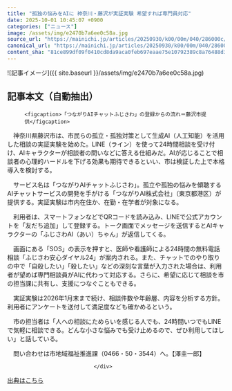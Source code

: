 ```yaml
---
title: "孤独の悩みをAIに 神奈川・藤沢が実証実験 希望すれば専門員対応"
date: 2025-10-01 10:45:07 +0900
categories: ["ニュース"]
image: /assets/img/e2470b7a6ee0c58a.jpg
source_url: "https://mainichi.jp/articles/20250930/k00/00m/040/286000c/"
canonical_url: "https://mainichi.jp/articles/20250930/k00/00m/040/286000c/"
content_sha: "81ce899df09f0410cd8da9aca0feb697eaae75e10792389c8a76488d32612ad5"
---
```


![記事イメージ]({{ site.baseurl }}/assets/img/e2470b7a6ee0c58a.jpg)

## 記事本文（自動抽出）
<div><section class="articledetail-body" id="articledetail-body">




<div class="articledetail-image-left">
  <figure>
    
    <figcaption>「つながりAIチャットふじさわ」の登録からの流れ＝藤沢市提供</figcaption>
    
  </figure>
</div>

<p>　神奈川県藤沢市は、市民らの孤立・孤独対策として生成AI（人工知能）を活用した相談の実証実験を始めた。LINE（ライン）を使って24時間相談を受け付け、AIキャラクターが相談者の問いなどに答える仕組みだ。AIが応じることで相談者の心理的ハードルを下げる効果も期待できるといい、市は検証した上で本格導入を検討する。</p>

<p>　サービス名は「つながりAIチャットふじさわ」。孤立や孤独の悩みを傾聴するAIチャットサービスの開発を手がける「つながりAI株式会社」（東京都港区）が提供する。実証実験は市内在住か、在勤・在学者が対象になる。</p>

	


<p>　利用者は、スマートフォンなどでQRコードを読み込み、LINEで公式アカウントを「友だち追加」して登録する。トーク画面でメッセージを送信するとAIキャラクターの「ふじさわAI（あい）ちゃん」が返信してくる。</p>

<p>　画面にある「SOS」の表示を押すと、医師や看護師による24時間の無料電話相談「ふじさわ安心ダイヤル24」が案内される。また、チャットでのやり取りの中で「自殺したい」「殺したい」などの深刻な言葉が入力された場合は、利用者が望めば専門相談員がAIに代わって対応する。さらに、希望に応じて相談を市の担当課に共有し、支援につなぐこともできる。</p>

	


<p>　実証実験は2026年1月末まで続け、相談件数や年齢層、内容を分析する方針。利用者にアンケートを送付して満足度なども確かめるという。</p>

<p>　市の担当者は「人への相談にためらいを感じる人でも、24時間いつでもLINEで気軽に相談できる。どんな小さな悩みでも受け止めるので、ぜひ利用してほしい」と話している。</p>

<p>　問い合わせは市地域福祉推進課（0466・50・3544）へ。【澤圭一郎】</p>


</section>






								</div>

[出典はこちら](https://mainichi.jp/articles/20250930/k00/00m/040/286000c/)
